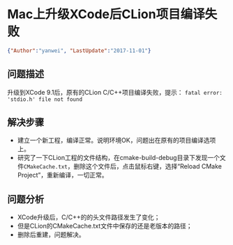 # Mac上升级XCode后CLion项目编译失败

```json
{"Author":"yanwei", "LastUpdate":"2017-11-01"}
```

## 问题描述

升级到XCode 9.1后，原有的CLion C/C++项目编译失败，提示：
`fatal error: 'stdio.h' file not found`

## 解决步骤

* 建立一个新工程，编译正常。说明环境OK，问题出在原有的项目编译选项上。
* 研究了一下CLion工程的文件结构，在cmake-build-debug目录下发现一个文件`CMakeCache.txt`，删除这个文件后，点击鼠标右键，选择“Reload CMake Project”，重新编译，一切正常。

## 问题分析

* XCode升级后，C/C++的的头文件路径发生了变化；
* 但是CLion的CMakeCache.txt文件中保存的还是老版本的路径；
* 删除后重建，问题解决。